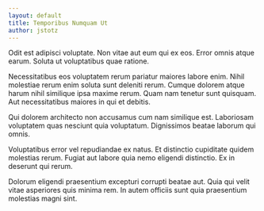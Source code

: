 ```yaml
---
layout: default
title: Temporibus Numquam Ut
author: jstotz
---
```


Odit est adipisci voluptate. Non vitae aut eum qui ex eos. Error omnis atque earum. Soluta ut voluptatibus quae ratione.

Necessitatibus eos voluptatem rerum pariatur maiores labore enim. Nihil molestiae rerum enim soluta sunt deleniti rerum. Cumque dolorem atque harum nihil similique ipsa maxime rerum. Quam nam tenetur sunt quisquam. Aut necessitatibus maiores in qui et debitis.

Qui dolorem architecto non accusamus cum nam similique est. Laboriosam voluptatem quas nesciunt quia voluptatum. Dignissimos beatae laborum qui omnis.

Voluptatibus error vel repudiandae ex natus. Et distinctio cupiditate quidem molestias rerum. Fugiat aut labore quia nemo eligendi distinctio. Ex in deserunt qui rerum.

Dolorum eligendi praesentium excepturi corrupti beatae aut. Quia qui velit vitae asperiores quis minima rem. In autem officiis sunt quia praesentium molestias magni sint.
